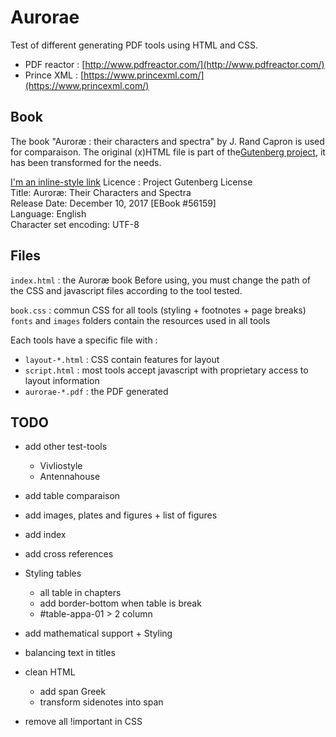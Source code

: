 # Aurorae

Test of different generating PDF tools using HTML and CSS.

* PDF reactor : [http://www.pdfreactor.com/](http://www.pdfreactor.com/)
* Prince XML : [https://www.princexml.com/](https://www.princexml.com/)

## Book

The book "Auroræ&nbsp;: their characters and spectra" by J. Rand Capron is used for comparaison.
The original (x)HTML file is part of the[Gutenberg project](http://www.gutenberg.org/), it has been transformed for the needs.

[I'm an inline-style link](http://www.gutenberg.org/ebooks/56159?msg=welcome_stranger)
Licence : Project Gutenberg License  
Title: Auroræ: Their Characters and Spectra  
Release Date: December 10, 2017 [EBook #56159]  
Language: English  
Character set encoding: UTF-8  

## Files

`index.html` : the Auroræ book
Before using, you must change the path of the CSS and javascript files according to the tool tested.

`book.css` : commun CSS for all tools (styling + footnotes + page breaks)  
`fonts` and `images` folders contain the resources used in all tools

Each tools have a specific file with :
* `layout-*.html` : CSS contain features for layout
* `script.html` : most tools accept javascript with proprietary access to layout information
* `aurorae-*.pdf` : the PDF generated

## TODO

* add other test-tools
  * Vivliostyle
  * Antennahouse

* add table comparaison



* add images, plates and figures + list of figures

* add index

* add cross references

* Styling tables
  * all table in chapters
  * add border-bottom when table is break
  * #table-appa-01 > 2 column

* add mathematical support + Styling

* balancing text in titles

* clean HTML
  * add span Greek
  * transform sidenotes into span

* remove all !important in CSS

